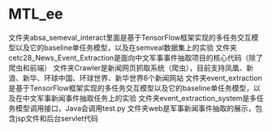 # MTL_ee
文件夹absa_semeval_interact里面是基于TensorFlow框架实现的多任务交互模型以及它的baseline单任务模型，以及在semveal数据集上的实验
文件夹cetc28_News_Event_Extraction是面向中文军事事件抽取项目的核心代码（除了爬虫和前端）
文件夹Crawler是新闻网页抓取系统（爬虫），目前支持凤凰、新浪、新华、环球中国、环球世界、新华世界6个新闻网站
文件夹event_extraction是基于TensorFlow框架实现的多任务交互模型以及它的baseline单任务模型，以及在中文军事新闻事件抽取任务上的实验
文件夹event_extraction_system是多任务模型调用接口，Java会调用test.py
文件夹web是军事新闻事件抽取的展示，包含jsp文件和后台servlet代码